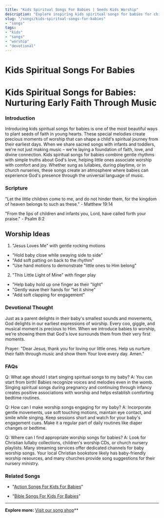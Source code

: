 ```yaml
---
title: "Kids Spiritual Songs For Babies | Seeds Kids Worship"
description: "Explore inspiring kids spiritual songs for babies for children's worship and faith development. Biblical music resources for families and ministry."
slug: "/songs/kids-spiritual-songs-for-babies"
- "songs"
tags:
- "kids"
- "songs"
- "worship"
- "devotional"
---
```


# Kids Spiritual Songs For Babies

# Kids Spiritual Songs for Babies: Nurturing Early Faith Through Music

### Introduction
Introducing kids spiritual songs for babies is one of the most beautiful ways to plant seeds of faith in young hearts. These special melodies create precious moments of worship that can shape a child's spiritual journey from their earliest days. When we share sacred songs with infants and toddlers, we're not just making music – we're laying a foundation of faith, love, and divine connection. Kids spiritual songs for babies combine gentle rhythms with simple truths about God's love, helping little ones associate worship with comfort and joy. Whether sung as lullabies, during playtime, or in church nurseries, these songs create an atmosphere where babies can experience God's presence through the universal language of music.

### Scripture
"Let the little children come to me, and do not hinder them, for the kingdom of heaven belongs to such as these." - Matthew 19:14

"From the lips of children and infants you, Lord, have called forth your praise." - Psalm 8:2

## Worship Ideas
1. "Jesus Loves Me" with gentle rocking motions
- "Hold baby close while swaying side to side"
- "Add soft patting on back to the rhythm"
- "Use hand motions to demonstrate "little ones to Him belong"

2. "This Little Light of Mine" with finger play
- "Help baby hold up one finger as their "light"
- "Gently wave their hands for "let it shine"
- "Add soft clapping for engagement"

### Devotional Thought
Just as a parent delights in their baby's smallest sounds and movements, God delights in our earliest expressions of worship. Every coo, giggle, and musical moment is precious to Him. When we introduce babies to worship, we're showing them that God's love surrounds them from their very first moments.

Prayer: "Dear Jesus, thank you for loving our little ones. Help us nurture their faith through music and show them Your love every day. Amen."

### FAQs

Q: What age should I start singing spiritual songs to my baby?
A: You can start from birth! Babies recognize voices and melodies even in the womb. Singing spiritual songs during pregnancy and continuing through infancy creates positive associations with worship and helps establish comforting bedtime routines.

Q: How can I make worship songs engaging for my baby?
A: Incorporate gentle movements, use soft touching motions, maintain eye contact, and smile while singing. Keep sessions short and watch for your baby's engagement cues. Make it a regular part of daily routines like diaper changes or bedtime.

Q: Where can I find appropriate worship songs for babies?
A: Look for Christian lullaby collections, children's worship CDs, or church nursery playlists. Many streaming services offer dedicated channels for baby worship songs. Your local Christian bookstore likely has baby-friendly worship resources, and many churches provide song suggestions for their nursery ministry.

### Related Songs

- "[Action Songs For Kids For Babies](/songs/action-songs-for-kids-for-babies/)"

- "[Bible Songs For Kids For Babies](/songs/bible-songs-for-kids-for-babies/)"

---

**Explore more:** [Visit our song shop](https://seedskidsworship.com/shop)**

<!-- Schema Markup -->
<script type="application/ld+json">
{
  "@context": "https://schema.org",
  "@type": "MusicRecording",
  "name": "Kids Spiritual Songs For Babies",
  "byArtist": {
    "@type": "MusicGroup",
    "name": "Seeds Kids Worship"
  },
  "isFamilyFriendly": true,
  "url": "https://seedskidsworship.com/songs/kids-spiritual-songs-for-babies/"
}
</script>